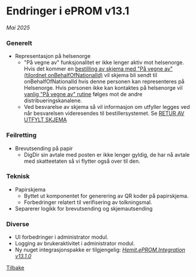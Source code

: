 # Endringer i ePROM v13.1
*Mai 2025*

### Generelt
- Representasjon på helsenorge
  - "På vegne av" funksjonalitet er ikke lenger aktiv mot helsenorge.  
    Hvis det kommer en [bestilling av skjema med "På vegne av" (tilordnet onBehalfOfNationalId)](../BestillingAvSkjemaV2) vil skjema bli sendt til onBehalfOfNationalId hvis denne personen kan representeres på Helsenorge. Hvis personen ikke kan kontaktes på helsenorge vil [vanlig "På vegne av" rutine](../PaVegneAvFlyt) følges mot de andre distribueringskanalene.
  - Ved besvarelse av skjema så vil informasjon om utfyller legges ved når besvarelsen videresendes til bestillersystemet. Se [RETUR AV UTFYLT SKJEMA](../ReturAvUtfyltSkjema)

### Feilretting
- Brevutsending på papir
  - DigDir sin avtale med posten er ikke lenger gyldig, de har nå avtale med skatteetaten så vi flytter også over til den.

### Teknisk
- Papirskjema
  - Byttet ut komponentet for generering av QR koder på papirskjema.
  - Forbedringer relatert til verifisering av tolkningsmal.
- Separerer logikk for brevutsending og skjemautsending  

### Diverse
- UI forbedringer i administrator modul.
- Logging av brukeraktivitet i administrator modul.
- Ny nuget integrasjonspakke er tilgjengelig: [*Hemit.ePROM.Integration v13.1.0*](https://dev.azure.com/hemit/Hemit%20offentlig/_artifacts/feed/Hemit_public_packages/NuGet/Hemit.ePROM.Integration/overview/13.1.0)


[Tilbake](./Releaselist) 